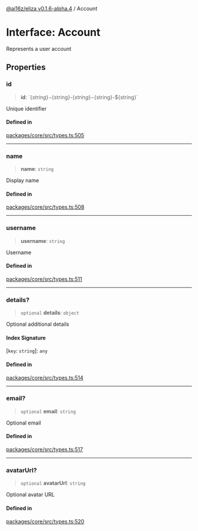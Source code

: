 [@ai16z/eliza v0.1.6-alpha.4](../index.md) / Account

# Interface: Account

Represents a user account

## Properties

### id

> **id**: \`$\{string\}-$\{string\}-$\{string\}-$\{string\}-$\{string\}\`

Unique identifier

#### Defined in

[packages/core/src/types.ts:505](https://github.com/HeySquib/eliza/blob/main/packages/core/src/types.ts#L505)

***

### name

> **name**: `string`

Display name

#### Defined in

[packages/core/src/types.ts:508](https://github.com/HeySquib/eliza/blob/main/packages/core/src/types.ts#L508)

***

### username

> **username**: `string`

Username

#### Defined in

[packages/core/src/types.ts:511](https://github.com/HeySquib/eliza/blob/main/packages/core/src/types.ts#L511)

***

### details?

> `optional` **details**: `object`

Optional additional details

#### Index Signature

 \[`key`: `string`\]: `any`

#### Defined in

[packages/core/src/types.ts:514](https://github.com/HeySquib/eliza/blob/main/packages/core/src/types.ts#L514)

***

### email?

> `optional` **email**: `string`

Optional email

#### Defined in

[packages/core/src/types.ts:517](https://github.com/HeySquib/eliza/blob/main/packages/core/src/types.ts#L517)

***

### avatarUrl?

> `optional` **avatarUrl**: `string`

Optional avatar URL

#### Defined in

[packages/core/src/types.ts:520](https://github.com/HeySquib/eliza/blob/main/packages/core/src/types.ts#L520)

